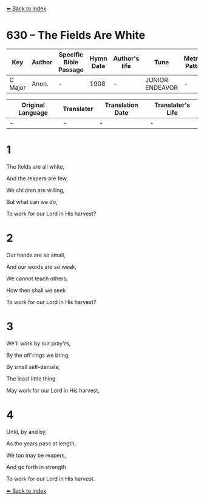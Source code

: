 [⬅️ Back to index](../README.md)

# 630 – The Fields Are White

Key | Author   | Specific Bible Passage     |Hymn Date |Author's life |Tune |Metrical Pattern   |Composer/Source
-- | --------- | ---------------------------|----------|--------------|-----|-------------------|-------------  
C Major |Anon. |- |1908 |- |JUNIOR ENDEAVOR |- |J. Adcock

Original Language | Translater | Translation Date   | Translater's Life  
----------------- | --------- | --------------------|-------------     
\- |- |- |-




# 1

The fields are all white,

And the reapers are few,

We children are willing,

But what can we do,

To work for our Lord in His harvest?



# 2

Our hands are so small,

And our words are so weak,

We cannot teach others;

How then shall we seek

To work for our Lord in His harvest?



# 3

We'll work by our pray'rs,

By the off'rings we bring,

By small self-denials;

The least little thing

May work for our Lord in His harvest,



# 4

Until, by and by,

As the years pass at length,

We too may be reapers,

And go forth in strength

To work for our Lord in His harvest.

[⬅️ Back to index](../README.md)
